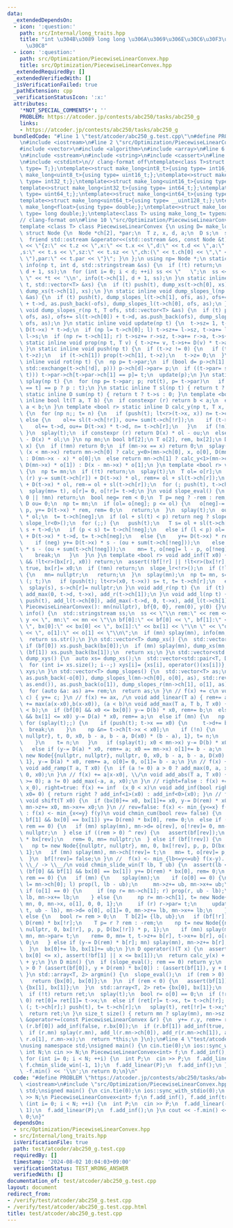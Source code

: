 ```yaml
---
data:
  _extendedDependsOn:
  - icon: ':question:'
    path: src/Internal/long_traits.hpp
    title: "int \u304B\u3089 long long \u306A\u3069\u306E\u30C6\u30F3\u30D7\u30EC\u30FC\
      \u30C8"
  - icon: ':question:'
    path: src/Optimization/PiecewiseLinearConvex.hpp
    title: src/Optimization/PiecewiseLinearConvex.hpp
  _extendedRequiredBy: []
  _extendedVerifiedWith: []
  _isVerificationFailed: true
  _pathExtension: cpp
  _verificationStatusIcon: ':x:'
  attributes:
    '*NOT_SPECIAL_COMMENTS*': ''
    PROBLEM: https://atcoder.jp/contests/abc250/tasks/abc250_g
    links:
    - https://atcoder.jp/contests/abc250/tasks/abc250_g
  bundledCode: "#line 1 \"test/atcoder/abc250_g.test.cpp\"\n#define PROBLEM \"https://atcoder.jp/contests/abc250/tasks/abc250_g\"\
    \n#include <iostream>\n#line 2 \"src/Optimization/PiecewiseLinearConvex.hpp\"\n\
    #include <vector>\n#include <algorithm>\n#include <array>\n#line 6 \"src/Optimization/PiecewiseLinearConvex.hpp\"\
    \n#include <sstream>\n#include <string>\n#include <cassert>\n#line 2 \"src/Internal/long_traits.hpp\"\
    \n#include <cstdint>\n// clang-format off\ntemplate<class T>struct make_long{using\
    \ type= T;};\ntemplate<>struct make_long<int8_t>{using type= int16_t;};\ntemplate<>struct\
    \ make_long<uint8_t>{using type= uint16_t;};\ntemplate<>struct make_long<int16_t>{using\
    \ type= int32_t;};\ntemplate<>struct make_long<uint16_t>{using type= uint32_t;};\n\
    template<>struct make_long<int32_t>{using type= int64_t;};\ntemplate<>struct make_long<uint32_t>{using\
    \ type= uint64_t;};\ntemplate<>struct make_long<int64_t>{using type= __int128_t;};\n\
    template<>struct make_long<uint64_t>{using type= __uint128_t;};\ntemplate<>struct\
    \ make_long<float>{using type= double;};\ntemplate<>struct make_long<double>{using\
    \ type= long double;};\ntemplate<class T> using make_long_t= typename make_long<T>::type;\n\
    // clang-format on\n#line 10 \"src/Optimization/PiecewiseLinearConvex.hpp\"\n\
    template <class T> class PiecewiseLinearConvex {\n using D= make_long_t<T>;\n\
    \ struct Node {\n  Node *ch[2], *par;\n  T z, x, d, a;\n  D s;\n  size_t sz;\n\
    \  friend std::ostream &operator<<(std::ostream &os, const Node &t) { return os\
    \ << \"{z:\" << t.z << \",x:\" << t.x << \",d:\" << t.d << \",a:\" << t.a << \"\
    ,s:\" << t.s << \",sz:\" << t.sz << \",ch:(\" << t.ch[0] << \",\" << t.ch[1] <<\
    \ \"),par:\" << t.par << \"}\"; }\n };\n using np= Node *;\n static inline void\
    \ info(np t, int d, std::stringstream &ss) {\n  if (!t) return;\n  push(t), info(t->ch[0],\
    \ d + 1, ss);\n  for (int i= 0; i < d; ++i) ss << \"   \";\n  ss << \" \u25A0\
    \ \" << *t << '\\n', info(t->ch[1], d + 1, ss);\n }\n static inline void dump_xs(np\
    \ t, std::vector<T> &xs) {\n  if (t) push(t), dump_xs(t->ch[0], xs), xs.push_back(t->x),\
    \ dump_xs(t->ch[1], xs);\n }\n static inline void dump_slopes_l(np t, T ofs, std::vector<T>\
    \ &as) {\n  if (t) push(t), dump_slopes_l(t->ch[1], ofs, as), ofs+= sl(t->ch[1])\
    \ + t->d, as.push_back(-ofs), dump_slopes_l(t->ch[0], ofs, as);\n }\n static inline\
    \ void dump_slopes_r(np t, T ofs, std::vector<T> &as) {\n  if (t) push(t), dump_slopes_r(t->ch[0],\
    \ ofs, as), ofs+= sl(t->ch[0]) + t->d, as.push_back(ofs), dump_slopes_r(t->ch[1],\
    \ ofs, as);\n }\n static inline void update(np t) {\n  t->sz= 1, t->a= t->d, t->s=\
    \ D(t->x) * t->d;\n  if (np l= t->ch[0]; l) t->sz+= l->sz, t->a+= l->a, t->s+=\
    \ l->s;\n  if (np r= t->ch[1]; r) t->sz+= r->sz, t->a+= r->a, t->s+= r->s;\n }\n\
    \ static inline void prop(np t, T v) { t->z+= v, t->s+= D(v) * t->a, t->x+= v;\
    \ }\n static inline void push(np t) {\n  if (t->z != 0) {\n   if (t->ch[0]) prop(t->ch[0],\
    \ t->z);\n   if (t->ch[1]) prop(t->ch[1], t->z);\n   t->z= 0;\n  }\n }\n static\
    \ inline void rot(np t) {\n  np p= t->par;\n  if (bool d= p->ch[1] == t; (p->ch[d]=\
    \ std::exchange(t->ch[!d], p))) p->ch[d]->par= p;\n  if ((t->par= std::exchange(p->par,\
    \ t))) t->par->ch[t->par->ch[1] == p]= t;\n  update(p);\n }\n static inline void\
    \ splay(np t) {\n  for (np p= t->par; p; rot(t), p= t->par)\n   if (p->par) rot(p->par->ch[p->ch[1]\
    \ == t] == p ? p : t);\n }\n static inline T sl(np t) { return t ? t->a : 0; }\n\
    \ static inline D sum(np t) { return t ? t->s : 0; }\n template <bool r> static\
    \ inline bool lt(T a, T b) {\n  if constexpr (r) return b < a;\n  else return\
    \ a < b;\n }\n template <bool r> static inline D calc_y(np t, T x, T ol, T ou)\
    \ {\n  for (np n;; t= n) {\n   if (push(t); lt<r>(t->x, x)) n= t->ch[!r];\n  \
    \ else {\n    ol+= sl(t->ch[!r]), ou+= sum(t->ch[!r]);\n    if (t->x == x) break;\n\
    \    ol+= t->d, ou+= D(t->x) * t->d, n= t->ch[r];\n   }\n   if (!n) break;\n \
    \ }\n  splay(t);\n  if constexpr (r) return D(x) * ol - ou;\n  else return ou\
    \ - D(x) * ol;\n }\n np mn;\n bool bf[2];\n T o[2], rem, bx[2];\n D y;\n D calc_y(T\
    \ x) {\n  if (!mn) return 0;\n  if (mn->x == x) return 0;\n  splay(mn);\n  if\
    \ (x < mn->x) return mn->ch[0] ? calc_y<0>(mn->ch[0], x, o[0], D(mn->x) * o[0])\
    \ : D(mn->x - x) * o[0];\n  else return mn->ch[1] ? calc_y<1>(mn->ch[1], x, o[1],\
    \ D(mn->x) * o[1]) : D(x - mn->x) * o[1];\n }\n template <bool r> void slope_lr()\
    \ {\n  np t= mn;\n  if (!t) return;\n  splay(t);\n  T ol= o[r];\n  if constexpr\
    \ (r) y-= sum(t->ch[r]) + D(t->x) * ol, rem+= ol + sl(t->ch[r]);\n  else y+= sum(t->ch[r])\
    \ + D(t->x) * ol, rem-= ol + sl(t->ch[r]);\n  for (; push(t), t->ch[r];) t= t->ch[r];\n\
    \  splay(mn= t), o[r]= 0, o[!r]= t->d;\n }\n void slope_eval() {\n  if (rem ==\
    \ 0 || !mn) return;\n  bool neg= rem < 0;\n  T p= neg ? -rem : rem, ol= 0;\n \
    \ D ou= 0;\n  np t= mn;\n  if (ol= o[neg]; p <= ol) {\n   o[neg]-= p, o[!neg]+=\
    \ p, y+= D(t->x) * rem, rem= 0;\n   return;\n  }\n  splay(t);\n  ou+= D(t->x)\
    \ * ol;\n  t= t->ch[neg];\n  if (ol + sl(t) < p) return neg ? slope_lr<1>() :\
    \ slope_lr<0>();\n  for (;;) {\n   push(t);\n   T s= ol + sl(t->ch[!neg]), l=\
    \ s + t->d;\n   if (p < s) t= t->ch[!neg];\n   else if (l < p) ol= l, ou+= sum(t->ch[!neg])\
    \ + D(t->x) * t->d, t= t->ch[neg];\n   else {\n    y+= D(t->x) * rem, rem= 0;\n\
    \    if (neg) y+= D(t->x) * s - (ou + sum(t->ch[!neg]));\n    else y-= D(t->x)\
    \ * s - (ou + sum(t->ch[!neg]));\n    mn= t, o[neg]= l - p, o[!neg]= p - s;\n\
    \    break;\n   }\n  }\n }\n template <bool r> void add_inf(T x0) {\n  if (bf[r]\
    \ && !lt<r>(bx[r], x0)) return;\n  assert(!bf[!r] || !lt<r>(bx[!r], x0));\n  bf[r]=\
    \ true, bx[r]= x0;\n  if (!mn) return;\n  slope_lr<!r>();\n  if (!lt<r>(x0, mn->x))\
    \ {\n   mn= nullptr;\n   return;\n  }\n  splay(mn);\n  np t= mn, s= t;\n  for\
    \ (; t;)\n   if (push(t); lt<r>(x0, t->x)) s= t, t= t->ch[r];\n   else t= t->ch[!r];\n\
    \  splay(s), s->ch[r]= nullptr;\n }\n void add_r(np t) {\n  if (t) push(t), add_r(t->ch[0]),\
    \ add_max(0, t->d, t->x), add_r(t->ch[1]);\n }\n void add_l(np t) {\n  if (t)\
    \ push(t), add_l(t->ch[0]), add_max(-t->d, 0, t->x), add_l(t->ch[1]);\n }\npublic:\n\
    \ PiecewiseLinearConvex(): mn(nullptr), bf{0, 0}, rem(0), y(0) {}\n std::string\
    \ info() {\n  std::stringstream ss;\n  ss << \"\\n rem:\" << rem << \", y:\" <<\
    \ y << \", mn:\" << mn << \"\\n bf[0]:\" << bf[0] << \", bf[1]:\" << bf[1] <<\
    \ \", bx[0]:\" << bx[0] << \", bx[1]:\" << bx[1] << \"\\n \" << \"o[0]:\" << o[0]\
    \ << \", o[1]:\" << o[1] << \"\\n\";\n  if (mn) splay(mn), info(mn, 0, ss);\n\
    \  return ss.str();\n }\n std::vector<T> dump_xs() {\n  std::vector<T> xs;\n \
    \ if (bf[0]) xs.push_back(bx[0]);\n  if (mn) splay(mn), dump_xs(mn, xs);\n  if\
    \ (bf[1]) xs.push_back(bx[1]);\n  return xs;\n }\n std::vector<std::pair<T, D>>\
    \ dump_xys() {\n  auto xs= dump_xs();\n  std::vector<std::pair<T, D>> xys(xs.size());\n\
    \  for (int i= xs.size(); i--;) xys[i]= {xs[i], operator()(xs[i])};\n  return\
    \ xys;\n }\n std::vector<T> dump_slopes() {\n  std::vector<T> as;\n  if (mn) splay(mn),\
    \ as.push_back(-o[0]), dump_slopes_l(mn->ch[0], o[0], as), std::reverse(as.begin(),\
    \ as.end()), as.push_back(o[1]), dump_slopes_r(mn->ch[1], o[1], as);\n  else as.push_back(0);\n\
    \  for (auto &a: as) a+= rem;\n  return as;\n }\n // f(x) += c\n void add_const(D\
    \ c) { y+= c; }\n // f(x) += ax, /\n void add_linear(T a) { rem+= a; }\n //  f(x)\
    \ += max(a(x-x0),b(x-x0)), (a < b)\n void add_max(T a, T b, T x0) {\n  assert(a\
    \ < b);\n  if (bf[0] && x0 <= bx[0]) y-= D(b) * x0, rem+= b;\n  else if (bf[1]\
    \ && bx[1] <= x0) y-= D(a) * x0, rem+= a;\n  else if (mn) {\n   np t= mn;\n  \
    \ for (splay(t);;) {\n    if (push(t); t->x == x0) {\n     t->d+= b - a;\n   \
    \  break;\n    }\n    np &n= t->ch[t->x < x0];\n    if (!n) {\n     n= new Node{{nullptr,\
    \ nullptr}, t, 0, x0, b - a, b - a, D(x0) * (b - a), 1}, t= n;\n     break;\n\
    \    }\n    t= n;\n   }\n   if (splay(t); x0 < mn->x) y-= D(b) * x0, rem+= b;\n\
    \   else if (y-= D(a) * x0, rem+= a; x0 == mn->x) o[1]+= b - a;\n  } else mn=\
    \ new Node{{nullptr, nullptr}, nullptr, 0, x0, b - a, b - a, D(x0) * (b - a),\
    \ 1}, y-= D(a) * x0, rem+= a, o[0]= 0, o[1]= b - a;\n }\n // f(x) +=  max(0, a(x-x0))\n\
    \ void add_ramp(T a, T x0) {\n  if (a != 0) a > 0 ? add_max(0, a, x0) : add_max(a,\
    \ 0, x0);\n }\n // f(x) += a|x-x0|, \\/\n void add_abs(T a, T x0) {\n  if (assert(a\
    \ >= 0); a != 0) add_max(-a, a, x0);\n }\n // right=false : f(x) +=  inf  (x <\
    \ x_0), right=true: f(x) += inf  (x_0 < x)\n void add_inf(bool right= false, T\
    \ x0= 0) { return right ? add_inf<1>(x0) : add_inf<0>(x0); }\n // f(x) <- f(x-x0)\n\
    \ void shift(T x0) {\n  if (bx[0]+= x0, bx[1]+= x0, y-= D(rem) * x0; mn) splay(mn),\
    \ mn->z+= x0, mn->x+= x0;\n }\n // rev=false: f(x) <- min_{y<=x} f(y), rev=true\
    \ : f(x) <- min_{x<=y} f(y)\n void chmin_cum(bool rev= false) {\n  if (bf[0] &&\
    \ bf[1] && bx[0] == bx[1]) y+= D(rem) * bx[0], rem= 0;\n  else if (slope_eval();\
    \ rem == 0) {\n   if (mn) splay(mn), mn->d= o[rev], o[!rev]= 0, mn->ch[!rev]=\
    \ nullptr;\n  } else if ((rem > 0) ^ rev) {\n   assert(bf[rev]);\n   y+= D(rem)\
    \ * bx[rev];\n   rem= 0, mn= nullptr;\n  } else if (bf[!rev]) {\n   T p= std::abs(rem);\n\
    \   np t= new Node{{nullptr, nullptr}, mn, 0, bx[!rev], p, p, D(bx[!rev]) * p,\
    \ 1};\n   if (mn) splay(mn), mn->ch[!rev]= t;\n   mn= t, o[rev]= p, o[!rev]= 0;\n\
    \  }\n  bf[!rev]= false;\n }\n //  f(x) <- min_{lb<=y<=ub} f(x-y). (lb <= ub),\
    \ \\_/ -> \\__/\n void chmin_slide_win(T lb, T ub) {\n  assert(lb <= ub);\n  if\
    \ (bf[0] && bf[1] && bx[0] == bx[1]) y+= D(rem) * bx[0], rem= 0;\n  else if (slope_eval();\
    \ rem == 0) {\n   if (mn) {\n    splay(mn);\n    if (o[0] == 0) {\n     if (np\
    \ l= mn->ch[0]; l) prop(l, lb - ub);\n     mn->z+= ub, mn->x+= ub;\n    } else\
    \ if (o[1] == 0) {\n     if (np r= mn->ch[1]; r) prop(r, ub - lb);\n     mn->z+=\
    \ lb, mn->x+= lb;\n    } else {\n     np r= mn->ch[1], t= new Node{{nullptr, r},\
    \ mn, 0, mn->x, o[1], 0, 0, 1};\n     if (r) r->par= t;\n     update(t), prop(mn->ch[1]=\
    \ t, ub - lb), mn->d= o[0], o[1]= 0, mn->z+= lb, mn->x+= lb;\n    }\n   }\n  }\
    \ else {\n   bool r= rem > 0;\n   T b[2]= {lb, ub};\n   if (bf[!r]) {\n    y+=\
    \ D(rem) * bx[!r];\n    T p= r ? rem : -rem;\n    np t= new Node{{nullptr, nullptr},\
    \ nullptr, 0, bx[!r], p, p, D(bx[!r]) * p, 1};\n    if (mn) splay(mn), t->ch[r]=\
    \ mn, mn->par= t;\n    rem= 0, mn= t, t->z+= b[r], t->x+= b[r], o[r]= p, o[!r]=\
    \ 0;\n   } else if (y-= D(rem) * b[r]; mn) splay(mn), mn->z+= b[r], mn->x+= b[r];\n\
    \  }\n  bx[0]+= lb, bx[1]+= ub;\n }\n D operator()(T x) {\n  assert(!bf[0] ||\
    \ bx[0] <= x), assert(!bf[1] || x <= bx[1]);\n  return calc_y(x) + D(rem) * x\
    \ + y;\n }\n D min() {\n  if (slope_eval(); rem == 0) return y;\n  return rem\
    \ > 0 ? (assert(bf[0]), y + D(rem) * bx[0]) : (assert(bf[1]), y + D(rem) * bx[1]);\n\
    \ }\n std::array<T, 2> argmin() {\n  slope_eval();\n  if (rem > 0) {\n   assert(bf[0]);\n\
    \   return {bx[0], bx[0]};\n  }\n  if (rem < 0) {\n   assert(bf[1]);\n   return\
    \ {bx[1], bx[1]};\n  }\n  std::array<T, 2> ret= {bx[0], bx[1]};\n  np t= mn;\n\
    \  if (!t) return ret;\n  splay(t);\n  bool r= o[0] == 0;\n  if (!r && o[1] !=\
    \ 0) ret[0]= ret[1]= t->x;\n  else if (ret[r]= t->x, t= t->ch[!r]; t) {\n   for\
    \ (; t->ch[r];) push(t), t= t->ch[r];\n   splay(t), ret[!r]= t->x;\n  } else assert(bf[!r]);\n\
    \  return ret;\n }\n size_t size() { return mn ? splay(mn), mn->sz : 0; }\n PiecewiseLinearConvex\
    \ &operator+=(const PiecewiseLinearConvex &r) {\n  y+= r.y, rem+= r.rem;\n  if\
    \ (r.bf[0]) add_inf(false, r.bx[0]);\n  if (r.bf[1]) add_inf(true, r.bx[1]);\n\
    \  if (r.mn) splay(r.mn), add_l(r.mn->ch[0]), add_r(r.mn->ch[1]), add_max(-r.o[0],\
    \ r.o[1], r.mn->x);\n  return *this;\n }\n};\n#line 4 \"test/atcoder/abc250_g.test.cpp\"\
    \nusing namespace std;\nsigned main() {\n cin.tie(0);\n ios::sync_with_stdio(0);\n\
    \ int N;\n cin >> N;\n PiecewiseLinearConvex<int> f;\n f.add_inf(), f.add_inf(true);\n\
    \ for (int i= 0; i < N; ++i) {\n  int P;\n  cin >> P;\n  f.add_linear(-P);\n \
    \ f.chmin_slide_win(-1, 1);\n  f.add_linear(P);\n  f.add_inf();\n }\n cout <<\
    \ -f.min() << '\\n';\n return 0;\n}\n"
  code: "#define PROBLEM \"https://atcoder.jp/contests/abc250/tasks/abc250_g\"\n#include\
    \ <iostream>\n#include \"src/Optimization/PiecewiseLinearConvex.hpp\"\nusing namespace\
    \ std;\nsigned main() {\n cin.tie(0);\n ios::sync_with_stdio(0);\n int N;\n cin\
    \ >> N;\n PiecewiseLinearConvex<int> f;\n f.add_inf(), f.add_inf(true);\n for\
    \ (int i= 0; i < N; ++i) {\n  int P;\n  cin >> P;\n  f.add_linear(-P);\n  f.chmin_slide_win(-1,\
    \ 1);\n  f.add_linear(P);\n  f.add_inf();\n }\n cout << -f.min() << '\\n';\n return\
    \ 0;\n}"
  dependsOn:
  - src/Optimization/PiecewiseLinearConvex.hpp
  - src/Internal/long_traits.hpp
  isVerificationFile: true
  path: test/atcoder/abc250_g.test.cpp
  requiredBy: []
  timestamp: '2024-08-02 10:04:03+09:00'
  verificationStatus: TEST_WRONG_ANSWER
  verifiedWith: []
documentation_of: test/atcoder/abc250_g.test.cpp
layout: document
redirect_from:
- /verify/test/atcoder/abc250_g.test.cpp
- /verify/test/atcoder/abc250_g.test.cpp.html
title: test/atcoder/abc250_g.test.cpp
---
```

